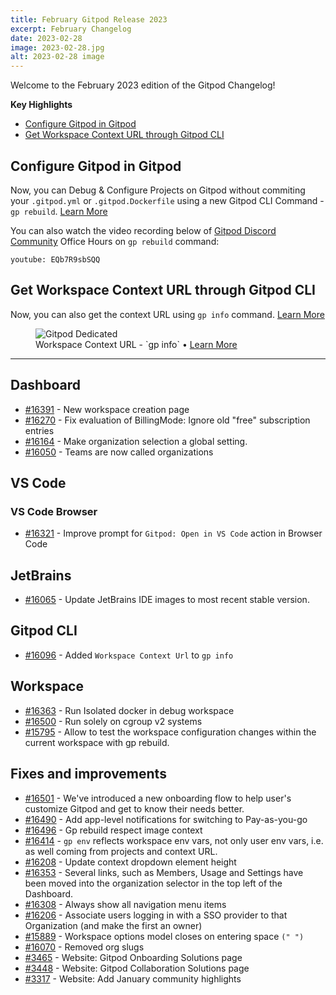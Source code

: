 ```yaml
---
title: February Gitpod Release 2023
excerpt: February Changelog
date: 2023-02-28
image: 2023-02-28.jpg
alt: 2023-02-28 image
---
```


<script>
  import Contributors from "$lib/components/changelog/contributors.svelte";
</script>

Welcome to the February 2023 edition of the Gitpod Changelog!

**Key Highlights**

- [Configure Gitpod in Gitpod](#configure-gitpod-in-gitpod)
- [Get Workspace Context URL through Gitpod CLI](#get-workspace-context-url-through-gitpod-cli)

<!-- TODO: Insert the featured changelog entry here. -->

## Configure Gitpod in Gitpod

Now, you can Debug & Configure Projects on Gitpod without commiting your `.gitpod.yml` or `.gitpod.Dockerfile` using a new Gitpod CLI Command - `gp rebuild`. [Learn More](https://www.gitpod.io/docs/configure/workspaces/workspace-image#manually-rebuild-a-workspace-image)

You can also watch the video recording below of [Gitpod Discord Community](https://www.gitpod.io/chat) Office Hours on `gp rebuild` command:

`youtube: EQb7R9sbSQQ`

<!-- Add More Text, Images, GIFs Here -->

<!-- Find more about following from here => https://gitpod.slack.com/archives/C022HAT0H5Z/p1675773540297489 -->

## Get Workspace Context URL through Gitpod CLI

Now, you can also get the context URL using `gp info` command. [Learn More](https://www.gitpod.io/docs/references/gitpod-cli#info)

<figure>
<img class="shadow-medium w-full rounded-xl max-w-2xl mt-x-small" alt="Gitpod Dedicated" src="/images/changelog/2023-02-28-gp-info.png">
    <figcaption>Workspace Context URL - `gp info` • <a href="https://www.gitpod.io/docs/references/gitpod-cli#info" target="_blank">Learn More</a></figcaption>
</figure>

<!-- Add More Features -->

---

<!--- BEGIN_AUTOGENERATED_CHANGES -->

## Dashboard

- [#16391](https://github.com/gitpod-io/gitpod/pull/16391) - New workspace creation page <Contributors usernames="svenefftinge,atduarte,gtsiolis,selfcontained" />
- [#16270](https://github.com/gitpod-io/gitpod/pull/16270) - Fix evaluation of BillingMode: Ignore old "free" subscription entries <Contributors usernames="geropl,easyCZ" />
- [#16164](https://github.com/gitpod-io/gitpod/pull/16164) - Make organization selection a global setting. <Contributors usernames="svenefftinge,geropl,gtsiolis,selfcontained" />
- [#16050](https://github.com/gitpod-io/gitpod/pull/16050) - Teams are now called organizations <Contributors usernames="svenefftinge,Siddhant-K-code,easyCZ,gtsiolis" />

## VS Code

### VS Code Browser

- [#16321](https://github.com/gitpod-io/gitpod/pull/16321) - Improve prompt for `Gitpod: Open in VS Code` action in Browser Code <Contributors usernames="mustard-mh,iQQBot" />

## JetBrains

- [#16065](https://github.com/gitpod-io/gitpod/pull/16065) - Update JetBrains IDE images to most recent stable version. <Contributors usernames="akosyakov, geropl, mustard-mh" />

## Gitpod CLI

- [#16096](https://github.com/gitpod-io/gitpod/pull/16096) - Added `Workspace Context Url` to `gp info` <Contributors usernames="Kwok-he-Chu,akosyakov,filiptronicek,gtsiolis,loujaybee" />

## Workspace

- [#16363](https://github.com/gitpod-io/gitpod/pull/16363) - Run Isolated docker in debug workspace <Contributors usernames="iQQBot,akosyakov,kylos101" />
- [#16500](https://github.com/gitpod-io/gitpod/pull/16500) - Run solely on cgroup v2 systems <Contributors usernames="csweichel,aledbf" />
- [#15795](https://github.com/gitpod-io/gitpod/pull/15795) - Allow to test the workspace configuration changes within the current workspace with gp rebuild. <Contributors usernames="akosyakov,WVerlaek,csweichel,iQQBot,kylos101" />

## Fixes and improvements

- [#16501](https://github.com/gitpod-io/gitpod/pull/16501) - We've introduced a new onboarding flow to help user's customize Gitpod and get to know their needs better. <Contributors usernames="selfcontained,Siddhant-K-code,filiptronicek,geropl,gtsiolis,jakobhero,loujaybee,mustard-mh" />
- [#16490](https://github.com/gitpod-io/gitpod/pull/16490) - Add app-level notifications for switching to Pay-as-you-go <Contributors usernames="geropl,AlexTugarev" />
- [#16496](https://github.com/gitpod-io/gitpod/pull/16496) - Gp rebuild respect image context <Contributors usernames="iQQBot,akosyakov" />
- [#16414](https://github.com/gitpod-io/gitpod/pull/16414) - `gp env` reflects workspace env vars, not only user env vars, i.e. as well coming from projects and context URL. <Contributors usernames="akosyakov,geropl,iQQBot,svenefftinge" />
- [#16208](https://github.com/gitpod-io/gitpod/pull/16208) - Update context dropdown element height <Contributors usernames="gtsiolis,svenefftinge" />
- [#16353](https://github.com/gitpod-io/gitpod/pull/16353) - Several links, such as Members, Usage and Settings have been moved into the organization selector in the top left of the Dashboard. <Contributors usernames="selfcontained,gtsiolis,svenefftinge" />
- [#16308](https://github.com/gitpod-io/gitpod/pull/16308) - Always show all navigation menu items <Contributors usernames="gtsiolis,svenefftinge" />
- [#16206](https://github.com/gitpod-io/gitpod/pull/16206) - Associate users logging in with a SSO provider to that Organization (and make the first an owner) <Contributors usernames="geropl,easyCZ,svenefftinge" />
- [#15889](https://github.com/gitpod-io/gitpod/pull/15889) - Workspace options model closes on entering space `(" ")` <Contributors usernames="vedant-jain03,andrew-farries,gtsiolis,svenefftinge" />
- [#16070](https://github.com/gitpod-io/gitpod/pull/16070) - Removed org slugs <Contributors usernames="svenefftinge,easyCZ,gtsiolis,selfcontained" />
- [#3465](https://github.com/gitpod-io/website/pull/3465) - Website: Gitpod Onboarding Solutions page <Contributors usernames="Siddhant-K-code,MichaelAring" />
- [#3448](https://github.com/gitpod-io/website/pull/3448) - Website: Gitpod Collaboration Solutions page <Contributors usernames="Siddhant-K-code,MichaelAring" />
- [#3317](https://github.com/gitpod-io/website/pull/3317) - Website: Add January community highlights <Contributors usernames="ghostdevv,Siddhant-K-code,pawlean" />

<!--- END_AUTOGENERATED_CHANGES -->
